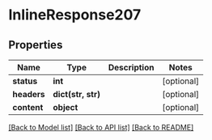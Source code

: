 # InlineResponse207

## Properties
Name | Type | Description | Notes
------------ | ------------- | ------------- | -------------
**status** | **int** |  | [optional] 
**headers** | **dict(str, str)** |  | [optional] 
**content** | **object** |  | [optional] 

[[Back to Model list]](../README.md#documentation-for-models) [[Back to API list]](../README.md#documentation-for-api-endpoints) [[Back to README]](../README.md)


